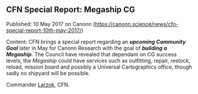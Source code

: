 ## CFN Special Report: Megaship CG

Published: 10 May 2017 on Canonn (https://canonn.science/news/cfn-special-report-10th-may-2017/)

Content: CFN brings a special report regarding an ***upcoming Community Goal*** later in May for Canonn Research with the goal of ***building a** **Megaship***.  The Council have revealed that dependant on CG success levels, the *Megaship* could have services such as outfitting, repair, restock, reload, mission board and possibly a Universal Cartographics office, though sadly no shipyard will be possible.

Commander [Larzok](/user/larzok), CFN.
